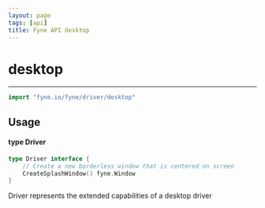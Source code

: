 ```yaml
---
layout: page
tags: [api]
title: Fyne API desktop
---
```


# desktop
---
```go
import "fyne.io/fyne/driver/desktop"
```

## Usage

#### type Driver

```go
type Driver interface {
	// Create a new borderless window that is centered on screen
	CreateSplashWindow() fyne.Window
}
```

Driver represents the extended capabilities of a desktop driver
